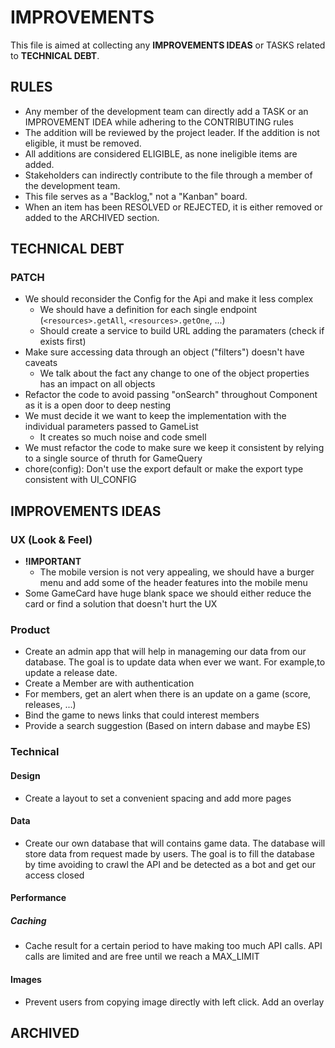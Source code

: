 # IMPROVEMENTS

This file is aimed at collecting any **IMPROVEMENTS IDEAS** or TASKS related to **TECHNICAL DEBT**.

## RULES

- Any member of the development team can directly add a TASK or an IMPROVEMENT IDEA while adhering to the CONTRIBUTING rules
- The addition will be reviewed by the project leader. If the addition is not eligible, it must be removed.
- All additions are considered ELIGIBLE, as none ineligible items are added.
- Stakeholders can indirectly contribute to the file through a member of the development team.
- This file serves as a "Backlog," not a "Kanban" board.
- When an item has been RESOLVED or REJECTED, it is either removed or added to the ARCHIVED section.

## TECHNICAL DEBT

### PATCH

- We should reconsider the Config for the Api and make it less complex
  - We should have a definition for each single endpoint (`<resources>.getAll`, `<resources>.getOne`, ...)
  - Should create a service to build URL adding the paramaters (check if exists first)
- Make sure accessing data through an object ("filters") doesn't have caveats
  - We talk about the fact any change to one of the object properties has an impact on all objects
- Refactor the code to avoid passing "onSearch" throughout Component as it is a open door to deep nesting
- We must decide it we want to keep the implementation with the individual parameters passed to GameList
  - It creates so much noise and code smell
- We must refactor the code to make sure we keep it consistent by relying to a single source of thruth for GameQuery
- chore(config): Don't use the export default or make the export type consistent with UI_CONFIG

## IMPROVEMENTS IDEAS

### UX (Look & Feel)

- **!IMPORTANT**
  - The mobile version is not very appealing, we should have a burger menu and add some of the header features into the mobile menu
- Some GameCard have huge blank space we should either reduce the card or find a solution that doesn't hurt the UX

### Product

- Create an admin app that will help in manageming our data from our database. The goal is to update data when ever we want. For example,to update a release date.
- Create a Member are with authentication
- For members, get an alert when there is an update on a game (score, releases, ...)
- Bind the game to news links that could interest members
- Provide a search suggestion (Based on intern dabase and maybe ES)

### Technical

#### Design

- Create a layout to set a convenient spacing and add more pages

#### Data

- Create our own database that will contains game data. The database will store data from request made by users. The goal is to fill the database by time avoiding to crawl the API and be detected as a bot and get our access closed

#### Performance

##### Caching

- Cache result for a certain period to have making too much API calls. API calls are limited and are free until we reach a MAX_LIMIT

#### Images

- Prevent users from copying image directly with left click. Add an overlay

## ARCHIVED
